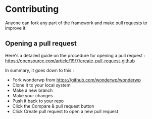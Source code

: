 # Contributing

Anyone can fork any part of the framework and make pull requests to improve it.

## Opening a pull request

Here's a detailed guide on the procedure for opening a pull request : https://opensource.com/article/19/7/create-pull-request-github

In summary, it goes down to this :

- Fork wonderwp from https://github.com/wonderwp/wonderwp
- Clone it to your local system
- Make a new branch
- Make your changes
- Push it back to your repo
- Click the Compare & pull request button
- Click Create pull request to open a new pull request
